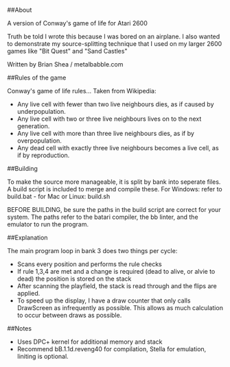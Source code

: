##About

A version of Conway's game of life for Atari 2600

Truth be told I wrote this because I was bored on an airplane. I also wanted to demonstrate my source-splitting technique that I used on my larger 2600 games like "Bit Quest" and "Sand Castles"

Written by Brian Shea / metalbabble.com

##Rules of the game

Conway's game of life rules...
Taken from Wikipedia:

* Any live cell with fewer than two live neighbours dies, as if caused by underpopulation.
* Any live cell with two or three live neighbours lives on to the next generation.
* Any live cell with more than three live neighbours dies, as if by overpopulation.
* Any dead cell with exactly three live neighbours becomes a live cell, as if by reproduction.

##Building

To make the source more manageable, it is split by bank into seperate files. A build script is included to merge and compile these. For Windows: refer to build.bat - for Mac or Linux: build.sh

BEFORE BUILDING, be sure the paths in the build script are correct for your system. The paths refer to the batari compiler, the bb linter, and the emulator to run the program. 

##Explanation

The main program loop in bank 3 does two things per cycle:

* Scans every position and performs the rule checks
* If rule 1,3,4 are met and a change is required (dead to alive, or alvie to dead) the position is stored on the stack
* After scanning the playfield, the stack is read through and the flips are applied.
* To speed up the display, I have a draw counter that only calls DrawScreen as infrequently as possible. This allows as much calculation to occur between draws as possible.

##Notes

* Uses DPC+ kernel for additional memory and stack
* Recommend bB.1.1d.reveng40 for compilation, Stella for emulation, liniting is optional.